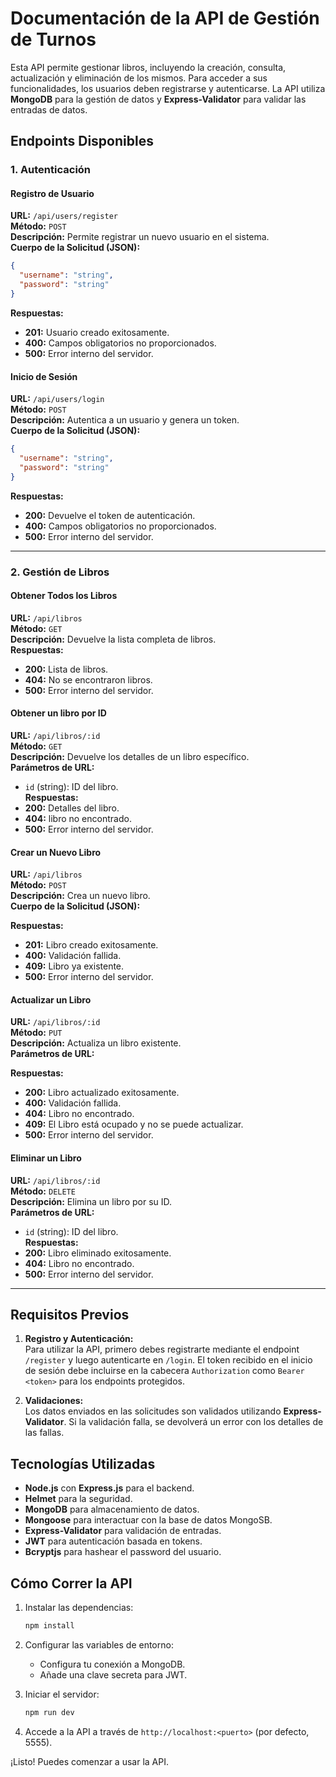 # Documentación de la API de Gestión de Turnos

Esta API permite gestionar libros, incluyendo la creación, consulta, actualización y eliminación de los mismos. Para acceder a sus funcionalidades, los usuarios deben registrarse y autenticarse. La API utiliza **MongoDB** para la gestión de datos y **Express-Validator** para validar las entradas de datos.

## **Endpoints Disponibles**

### **1. Autenticación**

#### **Registro de Usuario**

**URL:** `/api/users/register`  
**Método:** `POST`  
**Descripción:** Permite registrar un nuevo usuario en el sistema.  
**Cuerpo de la Solicitud (JSON):**

```json
{
  "username": "string",
  "password": "string"
}
```

**Respuestas:**

- **201:** Usuario creado exitosamente.
- **400:** Campos obligatorios no proporcionados.
- **500:** Error interno del servidor.

#### **Inicio de Sesión**

**URL:** `/api/users/login`  
**Método:** `POST`  
**Descripción:** Autentica a un usuario y genera un token.  
**Cuerpo de la Solicitud (JSON):**

```json
{
  "username": "string",
  "password": "string"
}
```

**Respuestas:**

- **200:** Devuelve el token de autenticación.
- **400:** Campos obligatorios no proporcionados.
- **500:** Error interno del servidor.

---

### **2. Gestión de Libros**

#### **Obtener Todos los Libros**

**URL:** `/api/libros`  
**Método:** `GET`  
**Descripción:** Devuelve la lista completa de libros.  
**Respuestas:**

- **200:** Lista de libros.
- **404:** No se encontraron libros.
- **500:** Error interno del servidor.

#### **Obtener un libro por ID**

**URL:** `/api/libros/:id`  
**Método:** `GET`  
**Descripción:** Devuelve los detalles de un libro específico.  
**Parámetros de URL:**

- `id` (string): ID del libro.  
  **Respuestas:**
- **200:** Detalles del libro.
- **404:** libro no encontrado.
- **500:** Error interno del servidor.

#### **Crear un Nuevo Libro**

**URL:** `/api/libros`  
**Método:** `POST`  
**Descripción:** Crea un nuevo libro.  
**Cuerpo de la Solicitud (JSON):**


**Respuestas:**

- **201:** Libro creado exitosamente.
- **400:** Validación fallida.
- **409:** Libro ya existente.
- **500:** Error interno del servidor.

#### **Actualizar un Libro**

**URL:** `/api/libros/:id`  
**Método:** `PUT`  
**Descripción:** Actualiza un libro existente.  
**Parámetros de URL:**


**Respuestas:**

- **200:** Libro actualizado exitosamente.
- **400:** Validación fallida.
- **404:** Libro no encontrado.
- **409:** El Libro está ocupado y no se puede actualizar.
- **500:** Error interno del servidor.

#### **Eliminar un Libro**

**URL:** `/api/libros/:id`  
**Método:** `DELETE`  
**Descripción:** Elimina un libro por su ID.  
**Parámetros de URL:**

- `id` (string): ID del libro.  
  **Respuestas:**
- **200:** Libro eliminado exitosamente.
- **404:** Libro no encontrado.
- **500:** Error interno del servidor.

---

## **Requisitos Previos**

1. **Registro y Autenticación:**  
   Para utilizar la API, primero debes registrarte mediante el endpoint `/register` y luego autenticarte en `/login`. El token recibido en el inicio de sesión debe incluirse en la cabecera `Authorization` como `Bearer <token>` para los endpoints protegidos.

2. **Validaciones:**  
   Los datos enviados en las solicitudes son validados utilizando **Express-Validator**. Si la validación falla, se devolverá un error con los detalles de las fallas.



## **Tecnologías Utilizadas**

- **Node.js** con **Express.js** para el backend.
- **Helmet** para la seguridad.
- **MongoDB** para almacenamiento de datos.
- **Mongoose** para interactuar con la base de datos MongoSB.
- **Express-Validator** para validación de entradas.
- **JWT** para autenticación basada en tokens.
- **Bcryptjs** para hashear el password del usuario.

## **Cómo Correr la API**

1. Instalar las dependencias:

   ```bash
   npm install
   ```

2. Configurar las variables de entorno:
   - Configura tu conexión a MongoDB.
   - Añade una clave secreta para JWT.
3. Iniciar el servidor:

   ```bash
   npm run dev
   ```

4. Accede a la API a través de `http://localhost:<puerto>` (por defecto, 5555).

¡Listo! Puedes comenzar a usar la API.
